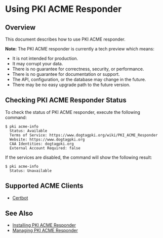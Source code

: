 Using PKI ACME Responder
========================

## Overview

This document describes how to use PKI ACME responder.

**Note:** The PKI ACME responder is currently a tech preview which means:
* It is not intended for production.
* It may corrupt your data.
* There is no guarantee for correctness, security, or performance.
* There is no guarantee for documentation or support.
* The API, configuration, or the database may change in the future.
* There may be no easy upgrade path to the future version.

## Checking PKI ACME Responder Status

To check the status of PKI ACME responder, execute the following command:

```
$ pki acme-info
  Status: Available
  Terms of Service: https://www.dogtagpki.org/wiki/PKI_ACME_Responder
  Website: https://www.dogtagpki.org
  CAA Identities: dogtagpki.org
  External Account Required: false
```

If the services are disabled, the command will show the following result:

```
$ pki acme-info
  Status: Unavailable
```

## Supported ACME Clients

* [Certbot](Using_PKI_ACME_Responder_with_Certbot.md)

## See Also

* [Installing PKI ACME Responder](../../installation/acme/Installing_PKI_ACME_Responder.md)
* [Managing PKI ACME Responder](../../admin/acme/Managing_PKI_ACME_Responder.md)
